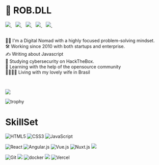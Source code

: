 # :space_invader: ROB.DLL

<a href="https://robertodilillo.dev">
   <img src="https://img.shields.io/badge/-MySite-%23F7DF1C?&style=for-the-badge" />
</a>&nbsp;&nbsp;
<a href="https://blog.robertodilillo.dev">
   <img src="https://img.shields.io/badge/-MyBlog-orange?&style=for-the-badge" />
</a>&nbsp;&nbsp;
<a href="mailto:dilillo.roberto@gmail.com">
<img src="https://img.shields.io/badge/gmail-%23D14836.svg?&style=for-the-badge&logo=gmail&logoColor=white" />
</a>
&nbsp;&nbsp;
<a href="https://www.linkedin.com/in/roberto-di-lillo/">
<img src="https://img.shields.io/badge/linkedin-%230077B5.svg?&style=for-the-badge&logo=linkedin&logoColor=white" />
</a>&nbsp;&nbsp;
<a href="https://twitter.com/rob_dll_dev">
   <img src="https://img.shields.io/badge/twitter-%230077B5.svg?&style=for-the-badge&logo=twitter&logoColor=#40ABF2" />
</a>&nbsp;&nbsp;
<br>

<br>

:technologist:  I'm a Digital Nomad with a highly focused problem-solving mindset.  
:hammer_and_wrench:  Working since 2010 with both startups and enterprise.  
:writing_hand:  Writing about Javascript  
:book:  Studying cybersecurity on HackTheBox.  
:heartbeat:  Learning with the help of the opensource community  
:family_man_woman_girl_girl:  Living with my lovely wife in Brasil


<br>

![](https://komarev.com/ghpvc/?username=robdll)

![trophy](https://github-profile-trophy.vercel.app/?username=robdll&theme=onedark&rank=SECRET,AAA,AA,A,B)
<br>


# SkillSet 

![HTML5](https://img.shields.io/badge/-HTML5-%23E44D27?style=for-the-badge&logo=html5&logoColor=ffffff)
![CSS3](https://img.shields.io/badge/-CSS3-%231572B6?style=for-the-badge&logo=css3)
![JavaScript](https://img.shields.io/badge/-JavaScript-%23F7DF1C?style=for-the-badge&logo=javascript&logoColor=000000&labelColor=%23F7DF1C&color=%23F7DF1C)  

![React](https://img.shields.io/badge/-React-%2361DAFB?style=for-the-badge&logo=react&logoColor=000)
![Angular.js](https://img.shields.io/badge/-Angular.js-%23C3042F?style=for-the-badge&logo=angularjs)
![Vue.js](https://img.shields.io/badge/-Vue.js-%232c3e50?style=for-the-badge&logo=vuedotjs)
![Nuxt.js](https://img.shields.io/badge/-Nuxt.js-%2300633B?style=for-the-badge&logo=nuxtdotjs&logoColor=FFF) 
<img src="https://camo.githubusercontent.com/23987e6ee37fd7a46e1cbb6d44e1f57a9fbbea91c396c6be6f2157b8b6fea3b2/68747470733a2f2f696d672e736869656c64732e696f2f62616467652f6e6578746a732d2532333030373166332e7376673f267374796c653d666f722d7468652d6261646765266c6f676f3d6e6578742e6a73266c6f676f436f6c6f723d7768697465" />


![Git](https://img.shields.io/badge/-Git-%23F05032?style=for-the-badge&logo=git&logoColor=%23ffffff)
<img src="https://camo.githubusercontent.com/cc96d7d28a6ca21ddbb1f2521d751d375230ed840271e6a4c8694cf87cc60c14/68747470733a2f2f696d672e736869656c64732e696f2f62616467652f6e6f64652e6a732532302d2532333433383533442e7376673f267374796c653d666f722d7468652d6261646765266c6f676f3d6e6f64652e6a73266c6f676f436f6c6f723d7768697465" />
![docker](https://img.shields.io/badge/docker-%2340ABF2.svg?&style=for-the-badge&logo=docker&logoColor=white)
<img src="https://camo.githubusercontent.com/a9a6331c55317d11d34ac8978cc80493d91e4b4a1bedfe3ec7b5d7610d007a47/68747470733a2f2f696d672e736869656c64732e696f2f62616467652f4157532532302d2532334646393930302e7376673f267374796c653d666f722d7468652d6261646765266c6f676f3d616d617a6f6e2d617773266c6f676f436f6c6f723d7768697465" />
![Vercel](https://img.shields.io/badge/-Vercel-%23ffffff?style=for-the-badge&logo=vercel&logoColor=000000)

